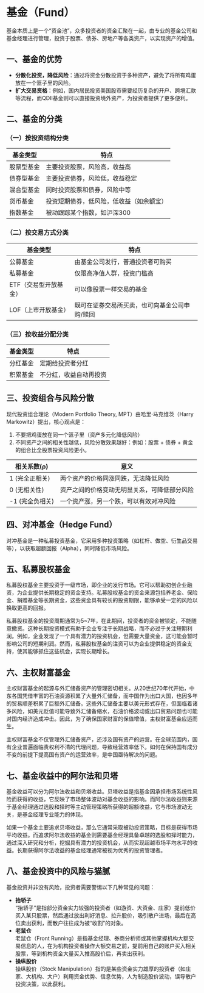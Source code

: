 # 基金（Fund）

基金本质上是一个“资金池”，众多投资者的资金汇聚在一起，由专业的基金公司和基金经理进行管理，投资于股票、债券、房地产等各类资产，以实现资产的增值。

## 一、基金的优势
- **分散化投资，降低风险**：通过将资金分散投资于多种资产，避免了将所有鸡蛋放在一个篮子里的风险。
- **扩大交易资格**：例如，国内居民投资美国股市需要经历复杂的开户、跨境汇款等流程，而QDII基金则可以直接投资境外资产，为投资者提供了更多便利。

## 二、基金的分类

### （一）按投资结构分类
| 基金类型   | 特点                                     |
| ---------- | ---------------------------------------- |
| 股票型基金 | 主要投资股票，风险高，收益高             |
| 债券型基金 | 主要投资债券，风险低，收益稳定           |
| 混合型基金 | 同时投资股票和债券，风险中等             |
| 货币基金   | 投资短期债券，低风险，低收益（如余额宝） |
| 指数基金   | 被动跟踪某个指数，如沪深300              |

### （二）按交易方式分类
| 基金类型              | 特点                                          |
| --------------------- | --------------------------------------------- |
| 公募基金              | 由基金公司发行，普通投资者可购买              |
| 私募基金              | 仅限高净值人群，投资门槛高                    |
| ETF（交易型开放基金） | 可以像股票一样交易的基金                      |
| LOF（上市开放基金）   | 既可在证券交易所买卖，也可向基金公司申购/赎回 |

### （三）按收益分配分类
| 基金类型 | 特点                   |
| -------- | ---------------------- |
| 分红基金 | 定期给投资者分红       |
| 积累基金 | 不分红，收益自动再投资 |

## 三、投资组合与风险分散

现代投资组合理论（Modern Portfolio Theory, MPT）由哈里·马克维茨（Harry Markowitz）提出，核心观点是：
1. 不要把鸡蛋放在同一个篮子里（资产多元化降低风险）  
2.	不同资产之间的相关性越低，风险分散效果越好：例如：股票 + 债券 + 黄金 的组合比全股票投资风险更小。

| 相关系数(ρ)     | 意义                                         |
| --------------- | -------------------------------------------- |
| 1 (完全正相关)  | 两个资产的价格同涨同跌，无法降低风险         |
| 0 (无相关性)    | 资产之间的价格变动无明显关系，可降低部分风险 |
| -1 (完全负相关) | 一个资产涨，另一个跌，可以有效对冲风险       |


## 四、对冲基金（Hedge Fund） 
对冲基金是一种私募投资基金，它采用多种投资策略（如杠杆、做空、衍生品交易等），以获取超额回报（Alpha），同时降低市场风险。

## 五、私募股权基金
私募股权基金主要投资于一级市场，即企业的发行市场。它可以帮助初创企业融资，为企业提供长期稳定的资金支持。私募股权基金的资金来源包括养老金、保险金、捐赠基金等长期资金，这些资金具有较长的投资期限，能够承受一定的风险以换取更高的回报。

私募股权基金的投资周期通常为5~7年，在此期间，投资者的资金被锁定，不能随意撤资。这种长期投资模式有助于企业专注于长期战略，而不必过于关注短期利润。例如，企业发现了一个具有潜力的投资机会，但需要大量资金，这可能会暂时影响公司的短期利润。然而，私募股权基金的注资可以为企业提供稳定的资金支持，使其能够抓住这些机会，实现长期增长。

## 六、主权财富基金
主权财富基金的起源与外汇储备资产的管理密切相关。从20世纪70年代开始，中东各国凭借丰富的石油资源积累了大量外汇储备，而中国作为出口大国，也因多年的贸易顺差积累了巨额外汇储备。这些外汇储备主要以美元形式存在，但面临着诸多风险，如美元贬值可能导致外汇储备缩水，石油价格波动或出口贸易问题也可能对国内经济造成冲击。因此，为了确保国家财富的保值增值，主权财富基金应运而生。

主权财富基金不仅管理外汇储备资产，还涉及国有资产的运营。在全球范围内，国有企业普遍面临责权利不清的代理问题，导致经营效率低下。如何在保持国有成分不变的前提下提高国有资产的运营效率，是中国亟待解决的问题。

## 七、基金收益中的阿尔法和贝塔
基金收益可以分为阿尔法收益和贝塔收益。贝塔收益是指基金因承担市场系统性风险而获得的收益，它反映了市场整体波动对基金收益的影响。而阿尔法收益则来源于基金经理通过选股和择时等主动管理策略所获得的超额收益，它与市场波动无关，是基金经理专业能力的体现。

如果一个基金主要追求贝塔收益，那么它通常采取被动投资策略，目标是获得市场平均收益。而追求阿尔法收益的基金则需要基金经理具备卓越的选股和择时能力，通过深入研究和分析，挖掘具有潜力的投资机会，从而实现超越市场平均水平的收益。长期获得阿尔法收益的基金经理通常被视为优秀的投资管理者。

## 八、基金投资中的风险与猫腻
基金投资并非没有风险，投资者需要警惕以下几种常见的问题：
- **抬轿子**  
“抬轿子”是指部分资金实力较强的投资者（如游资、大资金、庄家）提前低价买入某只股票，然后通过放出利好消息、拉升股价，吸引散户进场，最后在高位卖出获利，而散户往往成为被“收割”的对象。
- **老鼠仓**  
老鼠仓（Front Running）是指基金经理、券商分析师或其他掌握机构大额交易信息的人，在为机构投资者操作大额交易之前，提前用自己的账户买入相关股票，等到机构资金大量买入推高股价后，再卖出获利。
- **操纵股价**  
操纵股价（Stock Manipulation）指的是某些资金实力雄厚的投资者（如庄家、大机构、大户）利用资金优势、信息优势，人为制造股价波动，误导散户投资决策，以此获利。

